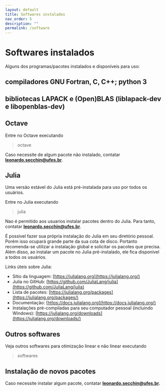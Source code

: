 ```yaml
---
layout: default
title: Softwares instalados
nav_order: 5
description: ""
permalink: /software
---
```


# Softwares instalados

Alguns dos programas/pacotes instalados e disponíveis para uso:

## compiladores GNU Fortran, C, C++; python 3

## bibliotecas LAPACK e (Open)BLAS (liblapack-dev e libopenblas-dev)

## Octave

Entre no Octave executando
> octave

Caso necessite de algum pacote não instalado, contatar **leonardo.secchin@ufes.br**.

## Julia

Uma versão estável do Julia está pré-instalada para uso por todos os usuários.

Entre no Julia executando
> julia

Nao é permitido aos usuarios instalar pacotes dentro do Julia. Para tanto, contatar **leonardo.secchin@ufes.br**.

É possivel fazer sua própria instalação do Julia em seu diretório pessoal. Porém isso ocupará grande parte da sua cota de disco. Portanto recomenda-se utilizar a instalação global e solicitar os pacotes que precisa. Além disso, ao instalar um pacote no Julia pré-instalado, ele fica disponível a todos os usuários.

Links úteis sobre Julia:
- Sítio da linguagem: [https://julialang.org](https://julialang.org/)
- Julia no GitHub: [https://github.com/JuliaLang/julia](https://github.com/JuliaLang/julia)
- Lista de pacotes: [https://julialang.org/packages](https://julialang.org/packages/)
- Documentação: [https://docs.julialang.org](https://docs.julialang.org/)
- Instalações pré-compiladas para seu computador pessoal (incluindo Windows): [https://julialang.org/downloads](https://julialang.org/downloads/)

## Outros softwares

Veja outros softwares para otimização linear e não linear executando
> softwares

## Instalação de novos pacotes

Caso necessite instalar algum pacote, contatar **leonardo.secchin@ufes.br.**
